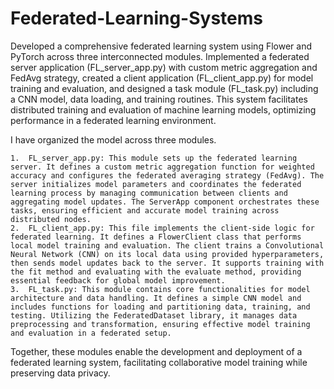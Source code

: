 # Federated-Learning-Systems

Developed a comprehensive federated learning system using Flower and PyTorch across three interconnected modules. Implemented a federated server application (FL_server_app.py) with custom metric aggregation and FedAvg strategy, created a client application (FL_client_app.py) for model training and evaluation, and designed a task module (FL_task.py) including a CNN model, data loading, and training routines. This system facilitates distributed training and evaluation of machine learning models, optimizing performance in a federated learning environment.

I have organized the model across three modules.

	1.	FL_server_app.py: This module sets up the federated learning server. It defines a custom metric aggregation function for weighted accuracy and configures the federated averaging strategy (FedAvg). The server initializes model parameters and coordinates the federated learning process by managing communication between clients and aggregating model updates. The ServerApp component orchestrates these tasks, ensuring efficient and accurate model training across distributed nodes.
	2.	FL_client_app.py: This file implements the client-side logic for federated learning. It defines a FlowerClient class that performs local model training and evaluation. The client trains a Convolutional Neural Network (CNN) on its local data using provided hyperparameters, then sends model updates back to the server. It supports training with the fit method and evaluating with the evaluate method, providing essential feedback for global model improvement.
	3.	FL_task.py: This module contains core functionalities for model architecture and data handling. It defines a simple CNN model and includes functions for loading and partitioning data, training, and testing. Utilizing the FederatedDataset library, it manages data preprocessing and transformation, ensuring effective model training and evaluation in a federated setup.

Together, these modules enable the development and deployment of a federated learning system, facilitating collaborative model training while preserving data privacy.
